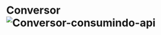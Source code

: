 # Conversor![Conversor-consumindo-api](https://user-images.githubusercontent.com/100142341/182642603-1a7483c5-a54e-489d-b049-b8c6a772774f.png)
